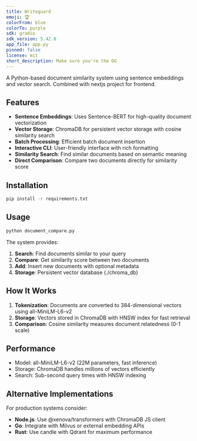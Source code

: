 ```yaml
---
title: Writeguard
emoji: 🏆
colorFrom: blue
colorTo: purple
sdk: gradio
sdk_version: 5.42.0
app_file: app.py
pinned: false
license: mit
short_description: Make sure you're the OG
---
```

A Python-based document similarity system using sentence embeddings and vector search.
Combined with nextjs project for frontend.

## Features

- **Sentence Embeddings**: Uses Sentence-BERT for high-quality document vectorization
- **Vector Storage**: ChromaDB for persistent vector storage with cosine similarity search
- **Batch Processing**: Efficient batch document insertion
- **Interactive CLI**: User-friendly interface with rich formatting
- **Similarity Search**: Find similar documents based on semantic meaning
- **Direct Comparison**: Compare two documents directly for similarity score

## Installation

```bash
pip install -r requirements.txt
```

## Usage

```bash
python document_compare.py
```

The system provides:

1. **Search**: Find documents similar to your query
2. **Compare**: Get similarity score between two documents
3. **Add**: Insert new documents with optional metadata
4. **Storage**: Persistent vector database (./chroma_db)

## How It Works

1. **Tokenization**: Documents are converted to 384-dimensional vectors using all-MiniLM-L6-v2
2. **Storage**: Vectors stored in ChromaDB with HNSW index for fast retrieval
3. **Comparison**: Cosine similarity measures document relatedness (0-1 scale)

## Performance

- Model: all-MiniLM-L6-v2 (22M parameters, fast inference)
- Storage: ChromaDB handles millions of vectors efficiently
- Search: Sub-second query times with HNSW indexing

## Alternative Implementations

For production systems consider:

- **Node.js**: Use @xenova/transformers with ChromaDB JS client
- **Go**: Integrate with Milvus or external embedding APIs
- **Rust**: Use candle with Qdrant for maximum performance
